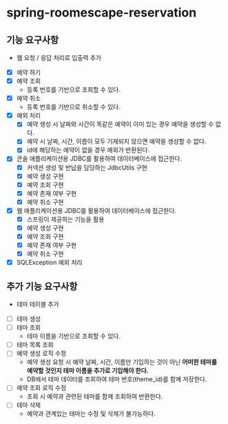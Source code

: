 # spring-roomescape-reservation

## 기능 요구사항
- 웹 요청 / 응답 처리로 입출력 추가
- [x] 예약 하기
- [x] 예약 조회
  - 등록 번호를 기반으로 조회할 수 있다.
- [x] 예약 취소
  - 등록 번호를 기반으로 취소할 수 있다.
- [x] 예외 처리
  - [x] 예약 생성 시 날짜와 시간이 똑같은 예약이 이미 있는 경우 예약을 생성할 수 없다.
  - [x] 예약 시 날짜, 시간, 이름이 모두 기재되지 않으면 예약을 생성할 수 없다.
  - [x] id에 해당하는 예약이 없을 경우 예외가 반환된다.
- [x] 콘솔 애플리케이션용 JDBC를 활용하여 데이터베이스에 접근한다.
  - [x] 커넥션 생성 및 반납을 담당하는 JdbcUtils 구현
  - [x] 예약 생성 구현
  - [x] 예약 조회 구현
  - [x] 예약 존재 여부 구현
  - [x] 예약 취소 구현
- [x] 웹 애플리케이션용 JDBC를 활용하여 데이터베이스에 접근한다.
  - [x] 스프링이 제공하는 기능을 활용
  - [x] 예약 생성 구현
  - [x] 예약 조회 구현
  - [x] 예약 존재 여부 구현
  - [x] 예약 취소 구현
- [x] SQLException 예외 처리

## 추가 기능 요구사항
- 테마 테이블 추가
- [ ] 테마 생성
- [ ] 테마 조회
  - 테마 이름을 기반으로 조회할 수 있다.
- [ ] 테마 목록 조회
- [ ] 예약 생성 로직 수정
  - 예약 생성 요청 시 예약 날짜, 시간, 이름만 기입하는 것이 아닌 **어떠한 테마를 예약할 것인지 테마 이름을 추가로 기입해야 한다.**
  - DB에서 테마 데이터를 조회하여 테마 번호(theme_id)를 함께 저장한다.
- [ ] 예약 조회 로직 수정
  - 조회 시 예약과 관련된 테마를 함께 조회하여 반환한다.
- [ ] 테마 삭제
  - 예약과 관계있는 테마는 수정 및 삭제가 불가능하다.
